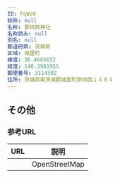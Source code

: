 ```yaml
---
ID: FqWz0
総称: null
名称: 那珂西神社
名称読み: null
別名: null
都道府県: 茨城県
区域: 城里町
緯度: 36.4665652
経度: 140.3981955
郵便番号: 3114302
住所: 茨城県東茨城郡城里町那珂西１４８４
---
```


## その他

### 参考URL

| URL | 説明          |
| --- | ------------- |
|     | OpenStreetMap |
